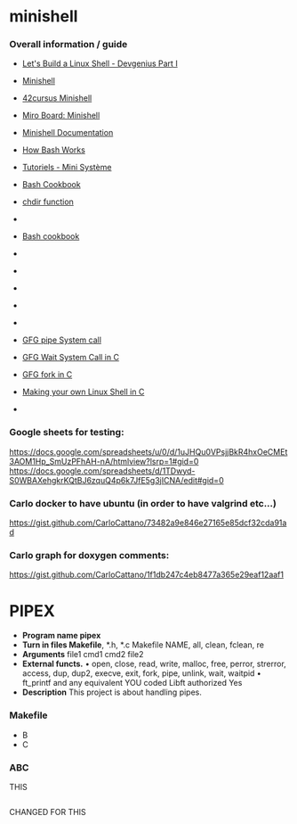 # minishell


### Overall information / guide


- [Let's Build a Linux Shell - Devgenius Part I](https://blog.devgenius.io/lets-build-a-linux-shell-part-i-954c95911501)
- [Minishell](https://minishell.simple.ink/)
- [42cursus Minishell](https://achrafbelarif.medium.com/42cursus-minishell-29cd25f972e6)
- [Miro Board: Minishell](https://miro.com/app/board/uXjVPqvBPlk=/?share_link_id=419876004646)
- [Minishell Documentation](https://harm-smits.github.io/42docs/projects/minishell)
- [How Bash Works](https://betterprogramming.pub/how-bash-works-8424becc12f3)
- [Tutoriels - Mini Système](https://chrtophe.developpez.com/tutoriels/minisysteme/#L1-1)
- [Bash Cookbook](https://theswissbay.ch/pdf/Gentoomen%20Library/Programming/Bash/O%27Reilly%20bash%20CookBook.pdf)




- [chdir function](https://www.geeksforgeeks.org/chdir-in-c-language-with-examples/)
- 
- [Bash cookbook](https://theswissbay.ch/pdf/Gentoomen%20Library/Programming/Bash/O%27Reilly%20bash%20CookBook.pdf)
- []()
- []()
- []()
- []()
- 
- [GFG pipe System call ](https://www.geeksforgeeks.org/pipe-system-call/?ref=rp)
- [GFG Wait System Call in C](https://www.geeksforgeeks.org/wait-system-call-c/?ref=rp)
- [GFG fork in C](https://www.geeksforgeeks.org/fork-system-call/?ref=rp)
- [Making your own Linux Shell in C](https://www.geeksforgeeks.org/making-linux-shell-c/)
- []()

### Google sheets for testing:
https://docs.google.com/spreadsheets/u/0/d/1uJHQu0VPsjjBkR4hxOeCMEt3AOM1Hp_SmUzPFhAH-nA/htmlview?lsrp=1#gid=0
https://docs.google.com/spreadsheets/d/1TDwyd-S0WBAXehgkrKQtBJ6zquQ4p6k7JfE5g3jICNA/edit#gid=0


### Carlo docker to have ubuntu (in order to have valgrind etc...)
https://gist.github.com/CarloCattano/73482a9e846e27165e85dcf32cda91ad

### Carlo graph for doxygen comments:
https://gist.github.com/CarloCattano/1f1db247c4eb8477a365e29eaf12aaf1



# PIPEX
 - **Program name pipex** 
 - **Turn in files Makefile**, *.h, *.c Makefile NAME, all, clean, fclean, re 
 - **Arguments** file1 cmd1 cmd2 file2 
 - **External functs.** • open, close, read, write, malloc, free, perror, strerror, access, dup, dup2, execve, exit, fork, pipe, unlink, wait, waitpid • ft_printf and any equivalent YOU coded Libft authorized Yes 
 - **Description** This project is about handling pipes.


### Makefile
-  B
- C



### ABC

THIS
```C

```


CHANGED FOR THIS
```C

```




